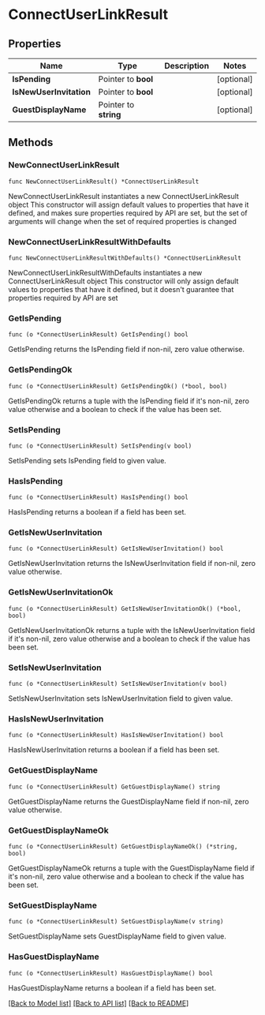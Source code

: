 # ConnectUserLinkResult

## Properties

Name | Type | Description | Notes
------------ | ------------- | ------------- | -------------
**IsPending** | Pointer to **bool** |  | [optional] 
**IsNewUserInvitation** | Pointer to **bool** |  | [optional] 
**GuestDisplayName** | Pointer to **string** |  | [optional] 

## Methods

### NewConnectUserLinkResult

`func NewConnectUserLinkResult() *ConnectUserLinkResult`

NewConnectUserLinkResult instantiates a new ConnectUserLinkResult object
This constructor will assign default values to properties that have it defined,
and makes sure properties required by API are set, but the set of arguments
will change when the set of required properties is changed

### NewConnectUserLinkResultWithDefaults

`func NewConnectUserLinkResultWithDefaults() *ConnectUserLinkResult`

NewConnectUserLinkResultWithDefaults instantiates a new ConnectUserLinkResult object
This constructor will only assign default values to properties that have it defined,
but it doesn't guarantee that properties required by API are set

### GetIsPending

`func (o *ConnectUserLinkResult) GetIsPending() bool`

GetIsPending returns the IsPending field if non-nil, zero value otherwise.

### GetIsPendingOk

`func (o *ConnectUserLinkResult) GetIsPendingOk() (*bool, bool)`

GetIsPendingOk returns a tuple with the IsPending field if it's non-nil, zero value otherwise
and a boolean to check if the value has been set.

### SetIsPending

`func (o *ConnectUserLinkResult) SetIsPending(v bool)`

SetIsPending sets IsPending field to given value.

### HasIsPending

`func (o *ConnectUserLinkResult) HasIsPending() bool`

HasIsPending returns a boolean if a field has been set.

### GetIsNewUserInvitation

`func (o *ConnectUserLinkResult) GetIsNewUserInvitation() bool`

GetIsNewUserInvitation returns the IsNewUserInvitation field if non-nil, zero value otherwise.

### GetIsNewUserInvitationOk

`func (o *ConnectUserLinkResult) GetIsNewUserInvitationOk() (*bool, bool)`

GetIsNewUserInvitationOk returns a tuple with the IsNewUserInvitation field if it's non-nil, zero value otherwise
and a boolean to check if the value has been set.

### SetIsNewUserInvitation

`func (o *ConnectUserLinkResult) SetIsNewUserInvitation(v bool)`

SetIsNewUserInvitation sets IsNewUserInvitation field to given value.

### HasIsNewUserInvitation

`func (o *ConnectUserLinkResult) HasIsNewUserInvitation() bool`

HasIsNewUserInvitation returns a boolean if a field has been set.

### GetGuestDisplayName

`func (o *ConnectUserLinkResult) GetGuestDisplayName() string`

GetGuestDisplayName returns the GuestDisplayName field if non-nil, zero value otherwise.

### GetGuestDisplayNameOk

`func (o *ConnectUserLinkResult) GetGuestDisplayNameOk() (*string, bool)`

GetGuestDisplayNameOk returns a tuple with the GuestDisplayName field if it's non-nil, zero value otherwise
and a boolean to check if the value has been set.

### SetGuestDisplayName

`func (o *ConnectUserLinkResult) SetGuestDisplayName(v string)`

SetGuestDisplayName sets GuestDisplayName field to given value.

### HasGuestDisplayName

`func (o *ConnectUserLinkResult) HasGuestDisplayName() bool`

HasGuestDisplayName returns a boolean if a field has been set.


[[Back to Model list]](../README.md#documentation-for-models) [[Back to API list]](../README.md#documentation-for-api-endpoints) [[Back to README]](../README.md)


